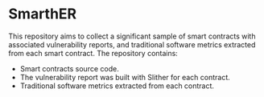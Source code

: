 # SmarthER
This repository aims to collect a significant sample of smart contracts with associated vulnerability reports, and traditional software metrics extracted from each smart contract. 
The repository contains:
- Smart contracts source code.
- The vulnerability report was built with Slither for each contract.
- Traditional software metrics extracted from each contract.
